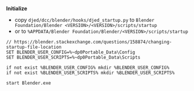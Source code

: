 **Initialize**
- copy `djed/dcc/blender/hooks/djed_startup.py` to `Blender Foundation/Blender <VERSION>/<VERSION>/scripts/startup` 
- or to  `%APPDATA/Blender Foundation/Blender/<VERSION>/scripts/startup`

```
// https://blender.stackexchange.com/questions/158874/changing-startup-file-location
SET BLENDER_USER_CONFIG=%~dp0Portable_Data\Config
SET BLENDER_USER_SCRIPTS=%~dp0Portable_Data\Scripts
    
if not exist %BLENDER_USER_CONFIG% mkdir %BLENDER_USER_CONFIG%
if not exist %BLENDER_USER_SCRIPTS% mkdir %BLENDER_USER_SCRIPTS%
    
start Blender.exe
```